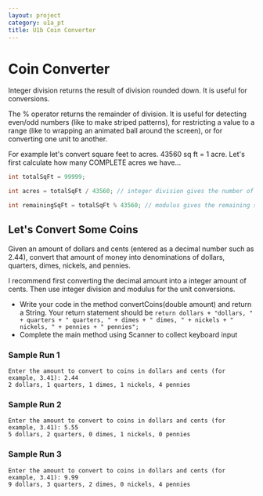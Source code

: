 ```yaml
---
layout: project
category: u1a_pt
title: U1b Coin Converter
---
```


# Coin Converter

Integer division returns the result of division rounded down. It is useful for conversions.

The % operator returns the remainder of division. It is useful for detecting even/odd numbers (like to make striped patterns), for restricting a value to a range (like to wrapping an animated ball around the screen), or for converting one unit to another.

For example let's convert square feet to acres. 43560 sq ft = 1 acre. Let's first calculate how many COMPLETE acres we have...

```java
int totalSqFt = 99999;

int acres = totalSqFt / 43560; // integer division gives the number of whole acres

int remainingSqFt = totalSqFt % 43560; // modulus gives the remaining sq ft

```

## Let's Convert Some Coins

Given an amount of dollars and cents (entered as a decimal number such as 2.44), convert that amount of money into denominations of dollars, quarters, dimes, nickels, and pennies.

I recommend first converting the decimal amount into a integer amount of cents. Then use integer division and modulus for the unit conversions.

- Write your code in the method convertCoins(double amount) and return a String. Your return statement should be `return dollars + "dollars, " + quarters + " quarters, " + dimes + " dimes, " + nickels + " nickels, " + pennies + " pennies";`
- Complete the main method using Scanner to collect keyboard input

### Sample Run 1
```
Enter the amount to convert to coins in dollars and cents (for example, 3.41): 2.44
2 dollars, 1 quarters, 1 dimes, 1 nickels, 4 pennies
```

### Sample Run 2
```
Enter the amount to convert to coins in dollars and cents (for example, 3.41): 5.55
5 dollars, 2 quarters, 0 dimes, 1 nickels, 0 pennies
```

### Sample Run 3
```
Enter the amount to convert to coins in dollars and cents (for example, 3.41): 9.99
9 dollars, 3 quarters, 2 dimes, 0 nickels, 4 pennies
```

